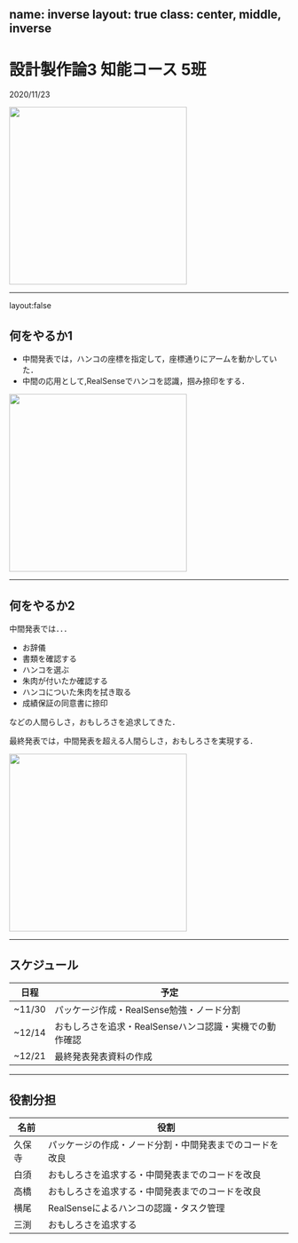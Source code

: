 name: inverse
layout: true
class: center, middle, inverse
---
# 設計製作論3 知能コース 5班
2020/11/23

<img src="https://user-images.githubusercontent.com/53966390/99927589-30f40500-2d89-11eb-9776-83326d2bec44.png" width="320px">

---
layout:false

##  何をやるか1
- 中間発表では，ハンコの座標を指定して，座標通りにアームを動かしていた．
- 中間の応用として,RealSenseでハンコを認識，掴み捺印をする．
<img src="https://user-images.githubusercontent.com/53966271/99927030-2b95bb00-2d87-11eb-877e-674b6884ed67.png" width="320px">

---
## 何をやるか2
中間発表では．．．
- お辞儀
- 書類を確認する
- ハンコを選ぶ
- 朱肉が付いたか確認する
- ハンコについた朱肉を拭き取る
- 成績保証の同意書に捺印

などの人間らしさ，おもしろさを追求してきた．

最終発表では，中間発表を超える人間らしさ，おもしろさを実現する．

<img src="https://user-images.githubusercontent.com/53966390/98889012-78060e80-24dc-11eb-8049-21da81ebe235.png" width="320px">

---

##  スケジュール

|日程|予定|
|----|----|
|~11/30|パッケージ作成・RealSense勉強・ノード分割|
|~12/14|おもしろさを追求・RealSenseハンコ認識・実機での動作確認|
|~12/21|最終発表発表資料の作成|

---
## 役割分担

|名前|役割|
|----|----|
|久保寺|パッケージの作成・ノード分割・中間発表までのコードを改良|
|白須|おもしろさを追求する・中間発表までのコードを改良|
|高橋|おもしろさを追求する・中間発表までのコードを改良|
|横尾|RealSenseによるハンコの認識・タスク管理|
|三渕|おもしろさを追求する|
